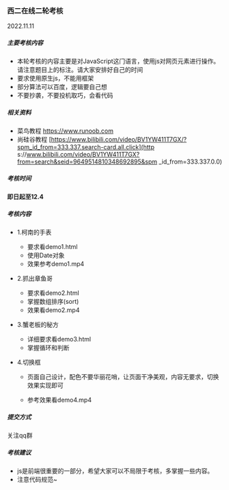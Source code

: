 ### 西二在线二轮考核

2022.11.11

##### 主要考核内容

* 本轮考核的内容主要是对JavaScript这⻔语⾔，使⽤js对⽹⻚元素进⾏操作。请注意题⽬上的标注。请⼤家安排好⾃⼰的时间
* 要求使用原生js，不能用框架
* 部分算法可以百度，逻辑要自己想
* 不要抄袭，不要投机取巧，会看代码

##### 相关资料

* 菜鸟教程 https://www.runoob.com
* 尚硅谷教程 [https://www.bilibili.com/video/BV1YW411T7GX/?spm_id_from=333.337.search-card.all.click](http s://www.bilibili.com/video/BV1YW411T7GX?from=search&seid=9649514810348692895&spm _id_from=333.337.0.0)

##### 考核时间

**即日起至12.4** 

##### 考核内容

* 1.柯南的手表
  
  * 要求看demo1.html
  * 使用Date对象
  * 效果参考demo1.mp4
  
* 2.抓出章鱼哥
  
  * 要求看demo2.html
  * 掌握数组排序(sort)
  * 效果看demo2.mp4
  
* 3.蟹老板的秘方
  
  * 详细要求看demo3.html
  * 掌握循环和判断
  
* 4.切换框

  * 页面自己设计，配色不要华丽花哨，让页面干净美观，内容无要求，切换效果实现即可

  *  参考效果看demo4.mp4

    

##### 提交方式

关注qq群

##### 考核建议

* js是前端很重要的一部分，希望大家可以不局限于考核，多掌握一些内容。
* 注意代码规范~





